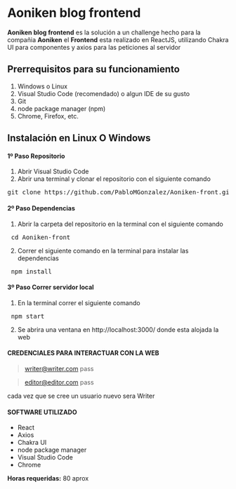 # Aoniken blog frontend

**Aoniken blog frontend** es la solución a un challenge hecho para la compañia **Aoniken** 
el **Frontend** esta realizado en ReactJS, utilizando Chakra UI para componentes y axios para las peticiones al servidor

## Prerrequisitos para su funcionamiento
1. Windows o Linux
2. Visual Studio Code (recomendado) o algun IDE de su gusto
4. Git
5. node package manager (npm)
6. Chrome, Firefox, etc.

## Instalación en Linux O Windows

#### 1º Paso Repositorio
1. Abrir Visual Studio Code
2. Abrir una terminal y clonar el repositorio con el siguiente comando

<pre>git clone https://github.com/PabloMGonzalez/Aoniken-front.git</pre>

#### 2º Paso Dependencias
1. Abrir la carpeta del repositorio en la terminal con el siguiente comando

<pre> cd Aoniken-front </pre>

2. Correr el siguiente comando en la terminal para instalar las dependencias

<pre> npm install </pre>


#### 3º Paso Correr servidor local
1. En la terminal correr el siguiente comando

<pre> npm start </pre>

2. Se abrira una ventana en http://localhost:3000/ donde esta alojada la web


#### CREDENCIALES PARA INTERACTUAR CON LA WEB
> writer@writer.com
  pass

>editor@editor.com
  pass

cada vez que se cree un usuario nuevo sera Writer

#### SOFTWARE UTILIZADO
- React
- Axios
- Chakra UI
- node package manager
- Visual Studio Code
- Chrome

**Horas requeridas:** 80 aprox
